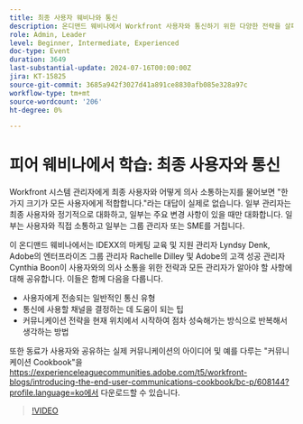 ```yaml
---
title: 최종 사용자 웨비나와 통신
description: 온디맨드 웨비나에서 Workfront 사용자와 통신하기 위한 다양한 전략을 살펴보십시오. IDEXX, Adobe 및 Adobe Workfront 전문가로부터 효과적인 채널, 커뮤니케이션 유형 및 전략을 반복적으로 발전시키는 방법에 대해 알아보십시오.
role: Admin, Leader
level: Beginner, Intermediate, Experienced
doc-type: Event
duration: 3649
last-substantial-update: 2024-07-16T00:00:00Z
jira: KT-15825
source-git-commit: 3685a942f3027d41a891ce8830afb085e328a97c
workflow-type: tm+mt
source-wordcount: '206'
ht-degree: 0%

---
```



# 피어 웨비나에서 학습: 최종 사용자와 통신

Workfront 시스템 관리자에게 최종 사용자와 어떻게 의사 소통하는지를 물어보면 &quot;한 가지 크기가 모든 사용자에게 적합합니다.&quot;라는 대답이 실제로 없습니다. 일부 관리자는 최종 사용자와 정기적으로 대화하고, 일부는 주요 변경 사항이 있을 때만 대화합니다. 일부는 사용자와 직접 소통하고 일부는 그룹 관리자 또는 SME를 거칩니다.

이 온디맨드 웨비나에서는 IDEXX의 마케팅 교육 및 지원 관리자 Lyndsy Denk, Adobe의 엔터프라이즈 그룹 관리자 Rachelle Dilley 및 Adobe의 고객 성공 관리자 Cynthia Boon이 사용자와의 의사 소통을 위한 전략과 모든 관리자가 알아야 할 사항에 대해 공유합니다. 이들은 함께 다음을 다룹니다.

* 사용자에게 전송되는 일반적인 통신 유형
* 통신에 사용할 채널을 결정하는 데 도움이 되는 팁
* 커뮤니케이션 전략을 현재 위치에서 시작하여 점차 성숙해가는 방식으로 반복해서 생각하는 방법

또한 동료가 사용자와 공유하는 실제 커뮤니케이션의 아이디어 및 예를 다루는 &quot;커뮤니케이션 Cookbook&quot;을 https://experienceleaguecommunities.adobe.com/t5/workfront-blogs/introducing-the-end-user-communications-cookbook/bc-p/608144?profile.language=ko에서 다운로드할 수 있습니다.

>[!VIDEO](https://video.tv.adobe.com/v/3431019/?learn=on)
